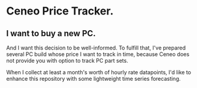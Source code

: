 # Ceneo Price Tracker.

## I want to buy a new PC.

And I want this decision to be well-informed. To fulfill that, I've prepared several PC
build whose price I want to track in time, because Ceneo does not provide you with option to 
track PC part sets.

When I collect at least a month's worth of hourly rate datapoints, I'd like to enhance
this repository with some lightweight time series forecasting.